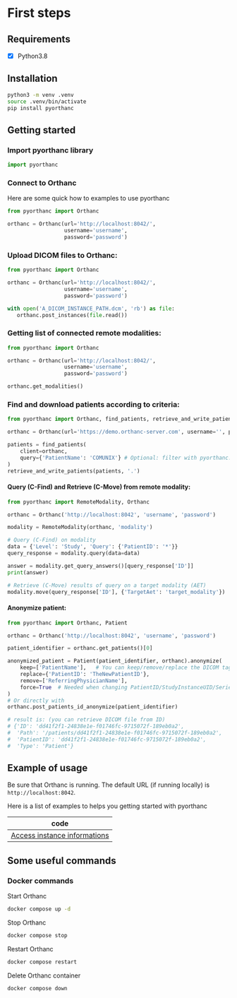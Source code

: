 # First steps

## Requirements

- [x] Python3.8

## Installation

```bash
python3 -m venv .venv
source .venv/bin/activate
pip install pyorthanc
```
## Getting started 
### Import pyorthanc library
```python
import pyorthanc
```

### Connect to Orthanc
Here are some quick how to examples to use pyorthanc
```python
from pyorthanc import Orthanc

orthanc = Orthanc(url='http://localhost:8042/', 
                  username='username', 
                  password='password')
```

### Upload DICOM files to Orthanc:

```python
from pyorthanc import Orthanc

orthanc = Orthanc(url='http://localhost:8042/', 
                  username='username', 
                  password='password')

with open('A_DICOM_INSTANCE_PATH.dcm', 'rb') as file:
   orthanc.post_instances(file.read())
```
### Getting list of connected remote modalities:
```python
from pyorthanc import Orthanc

orthanc = Orthanc(url='http://localhost:8042/', 
                  username='username', 
                  password='password')

orthanc.get_modalities()
```

### Find and download patients according to criteria:

```python
from pyorthanc import Orthanc, find_patients, retrieve_and_write_patients

orthanc = Orthanc(url='https://demo.orthanc-server.com', username='', password='')

patients = find_patients(
    client=orthanc,
    query={'PatientName': 'COMUNIX'} # Optional: filter with pyorthanc.Series object
)
retrieve_and_write_patients(patients, '.')
```

#### Query (C-Find) and Retrieve (C-Move) from remote modality:

```python
from pyorthanc import RemoteModality, Orthanc

orthanc = Orthanc('http://localhost:8042', 'username', 'password')

modality = RemoteModality(orthanc, 'modality')

# Query (C-Find) on modality
data = {'Level': 'Study', 'Query': {'PatientID': '*'}}
query_response = modality.query(data=data)

answer = modality.get_query_answers()[query_response['ID']]
print(answer)

# Retrieve (C-Move) results of query on a target modality (AET)
modality.move(query_response['ID'], {'TargetAet': 'target_modality'})
```

#### Anonymize patient:
```python
from pyorthanc import Orthanc, Patient

orthanc = Orthanc('http://localhost:8042', 'username', 'password')

patient_identifier = orthanc.get_patients()[0]

anonymized_patient = Patient(patient_identifier, orthanc).anonymize(
    keep=['PatientName'],   # You can keep/remove/replace the DICOM tags you want
    replace={'PatientID': 'TheNewPatientID'},
    remove=['ReferringPhysicianName'],
    force=True  # Needed when changing PatientID/StudyInstanceUID/SeriesInstanceUID/SOPInstanceUID
)
# Or directly with
orthanc.post_patients_id_anonymize(patient_identifier)

# result is: (you can retrieve DICOM file from ID)
# {'ID': 'dd41f2f1-24838e1e-f01746fc-9715072f-189eb0a2',
#  'Path': '/patients/dd41f2f1-24838e1e-f01746fc-9715072f-189eb0a2',
#  'PatientID': 'dd41f2f1-24838e1e-f01746fc-9715072f-189eb0a2',
#  'Type': 'Patient'}
```

Example of usage
----------------
Be sure that Orthanc is running. The default URL (if running locally) is `http://localhost:8042`.

Here is a list of examples to helps you getting started with pyorthanc

| code                                                                                                            | 
|-----------------------------------------------------------------------------------------------------------------|
| [Access instance informations](https://github.com/ylemarechal/pyorthanc-examples/tree/main/basic/access_informations) |

## Some useful commands

### Docker commands
Start Orthanc
```bash
docker compose up -d
```
Stop Orthanc
```bash
docker compose stop
```
Restart Orthanc
```bash
docker compose restart
```
Delete Orthanc container
```bash
docker compose down
```